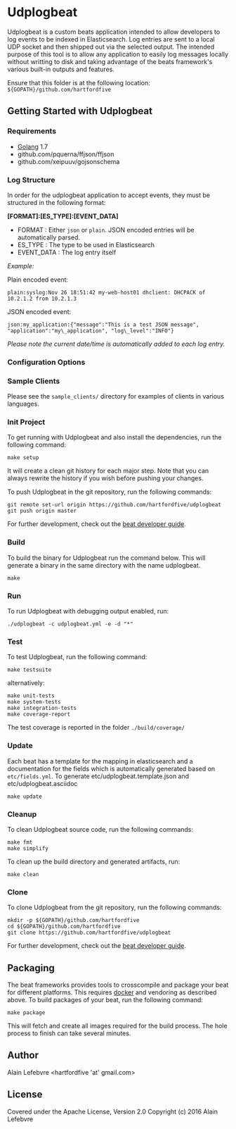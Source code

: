 # Udplogbeat

Udplogbeat is a custom beats application intended to allow developers to log events to be indexed in Elasticsearch.  Log entries are sent to a local UDP socket and then shipped out via the selected output.
The intended purpose of this tool is to allow any application to easily log messages locally without writting to disk and taking advantage of the beats framework's various built-in outputs and features.


Ensure that this folder is at the following location:
`${GOPATH}/github.com/hartfordfive`

## Getting Started with Udplogbeat

### Requirements

* [Golang](https://golang.org/dl/) 1.7
* github.com/pquerna/ffjson/ffjson
* github.com/xeipuuv/gojsonschema



### Log Structure

In order for the udplogbeat application to accept events, they must be structured in the following format:

**[FORMAT]:[ES_TYPE]:[EVENT_DATA]**

* FORMAT : Either `json` or `plain`.  JSON encoded entries will be automatically parsed.
* ES_TYPE : The type to be used in Elasticsearch
* EVENT_DATA : The log entry itself

*Example:*

Plain encoded event:
```
plain:syslog:Nov 26 18:51:42 my-web-host01 dhclient: DHCPACK of 10.2.1.2 from 10.2.1.3
```

JSON encoded event:
```
json:my_application:{"message":"This is a test JSON message", "application":"my\_application", "log\_level":"INFO"}
```

*Please note the current date/time is automatically added to each log entry.*

### Configuration Options

### Sample Clients

Please see the `sample_clients/` directory for examples of clients in various languages.


### Init Project
To get running with Udplogbeat and also install the
dependencies, run the following command:

```
make setup
```

It will create a clean git history for each major step. Note that you can always rewrite the history if you wish before pushing your changes.

To push Udplogbeat in the git repository, run the following commands:

```
git remote set-url origin https://github.com/hartfordfive/udplogbeat
git push origin master
```

For further development, check out the [beat developer guide](https://www.elastic.co/guide/en/beats/libbeat/current/new-beat.html).

### Build

To build the binary for Udplogbeat run the command below. This will generate a binary
in the same directory with the name udplogbeat.

```
make
```


### Run

To run Udplogbeat with debugging output enabled, run:

```
./udplogbeat -c udplogbeat.yml -e -d "*"
```


### Test

To test Udplogbeat, run the following command:

```
make testsuite
```

alternatively:
```
make unit-tests
make system-tests
make integration-tests
make coverage-report
```

The test coverage is reported in the folder `./build/coverage/`

### Update

Each beat has a template for the mapping in elasticsearch and a documentation for the fields
which is automatically generated based on `etc/fields.yml`.
To generate etc/udplogbeat.template.json and etc/udplogbeat.asciidoc

```
make update
```


### Cleanup

To clean  Udplogbeat source code, run the following commands:

```
make fmt
make simplify
```

To clean up the build directory and generated artifacts, run:

```
make clean
```


### Clone

To clone Udplogbeat from the git repository, run the following commands:

```
mkdir -p ${GOPATH}/github.com/hartfordfive
cd ${GOPATH}/github.com/hartfordfive
git clone https://github.com/hartfordfive/udplogbeat
```


For further development, check out the [beat developer guide](https://www.elastic.co/guide/en/beats/libbeat/current/new-beat.html).


## Packaging

The beat frameworks provides tools to crosscompile and package your beat for different platforms. This requires [docker](https://www.docker.com/) and vendoring as described above. To build packages of your beat, run the following command:

```
make package
```

This will fetch and create all images required for the build process. The hole process to finish can take several minutes.

## Author

Alain Lefebvre <hartfordfive 'at' gmail.com>

## License

Covered under the Apache License, Version 2.0
Copyright (c) 2016 Alain Lefebvre